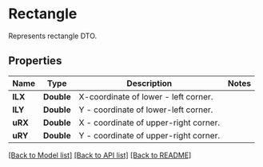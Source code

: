 ﻿
# Rectangle
Represents rectangle DTO.

## Properties
Name | Type | Description | Notes
------------ | ------------- | ------------- | -------------
**lLX** | **Double** | X-coordinate of lower - left corner. | 
**lLY** | **Double** | Y - coordinate of lower-left corner. | 
**uRX** | **Double** | X - coordinate of upper-right corner. | 
**uRY** | **Double** | Y - coordinate of upper-right corner. | 


[[Back to Model list]](../../README.md#documentation-for-models) [[Back to API list]](../../README.md#documentation-for-api-endpoints) [[Back to README]](../../README.md)


